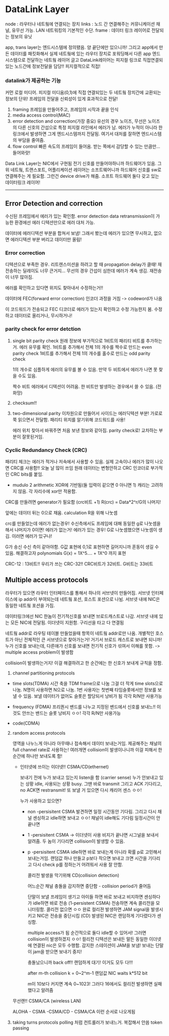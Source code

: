 # DataLink Layer

node : 라우터나 네트웤에 연결되는 장치
links : 노드 간 연결해주는 커뮤니케이션 채널, 유무선 가능. LAN 네트워킹의 기본적인 수단.
frame : 데이터 링크 레이어로 전달되는 정보의 유닛

app, trans layer는 엔드시스템에 정의됐음. 양 끝단에만 있으니까!
그리고 app에서 만든 데이터를 패킷화해서 실제 네트웤에 있는 라우터 장치로 포워딩해서 다른 app 엔드시스템으로 전달하는 네트웤 레이어
글고 DataLink레이어는 피지컬 링크로 직접연결되있는 노드간에 정보전달을 담당!! 피지컬적으로 직접!

### datalink가 제공하는 기능

커먼 로컬 미디어. 피지컬 미디움(0,1)에 직접 연결되있는 두 네트웤 장치간에 교환되는 정보의 단위! 프레임의 전달을 신뢰성이 있게 효과적으로 전달!

1. framing
   프레임을 만들어주고, 프레임의 시작과 끝을 인식
2. media access control(MAC)
3. error detection and correction(가장 중요)
   유선의 경우 노이즈, 무선은 노이즈의 다른 신호의 간섭으로 특정 피지컬 라인에서 에러가 남.
   에러가 누적이 아니라 한 링크에서 발생하면 그게 엔드시스템까지 전달됨. 여기서 대처를 잘하면 엔드시스템의 부담을 줄여줌.
4. flow control
   빠른 속도의 프레임이 들어옴. 받는 쪽에서 감당할 수 있는 만큼만... 들어와랏!

Data Link Layer는 NIC에서 구현됨
전기 신호를 만들어야하니까 하드웨어가 있음.
그 위 네트웤, 트랜스포트, 어플리케이션 레이어는 소프트웨어니까 하드웨어 신호를 sw로 연결해주는 게 필요함. 그런건 device drive가 해줌.
소프트 하드웨어 둘다 갖고 있는 데이터링크 레이어!

---

## Error Detection and correction

수신된 프레임에서 에러가 있는 확인함. error detection
data retransmission이 가능한 환경에선 에러 디텍션만으로 에러 대처 가능.

데이터에 에러디텍션 부분을 합쳐서 보냄!
그래서 봤는데 에러가 있으면 무시하고, 없으면 에러디텍션 부분 버리고 데이터만 올림!

### Error correction

디텍션으로 부족한 경우.
리트렌스미션을 하려고 할 때 propagation delay가 클때!
재전송하는 딜레이도 너무 큰거지...
무선의 경우 간섭이 심한데 에러가 계속 생김. 재전송이 너무 많아짐.

에러를 확인하고 있다면 위치도 찾아내서 수정하는거!!

데이터에 FEC(forward error correction) 인코더 과정을 거침 -> codeword가 나옴

이 코드워드가 전송되고 FEC 디코더로 에러가 있는지 확인하고 수정 가능한지 봄. 수정하고 데이터로 올리거나, 무시하거나!

### parity check for error detction

1. single bit parity check
   원래 정보에 부가적으로 1비트의 패리티 비트를 추가하는거. 에러 유무를 확인.
   1비트를 추가해서 전체 1의 개수를 짝수로 만드는 even parity check
   1비트를 추가해서 전체 1의 개수를 홀수로 만드는 odd parity check

   1의 개수로 심플하게 에러의 유무를 볼 수 있음.
   만약 두 비트에서 에러가 나면 못 찾을 수도 있음.

   짝수 비트 에러에서 디텍션이 어려움.
   한 비트만 발생하는 경우에서 쓸 수 있음. (전화망)

2. checksum!!
3. two-dimensional parity
   이차원으로 만들어서 사이드는 에러딕텍션 부분!
   가로로 쭉 읽으면서 전달함.
   패리티 위치를 알기위해 코드워드를 사용!

   에러 위치 찾아서 바꿔주면 처음 보낸 정보와 같아짐.
   parity check로!
   교차하는 부분이 잘못된거임.

### Cyclic Redundancy Check (CRC)

패리티 체크는 에러가 적거나 저속에서 사용할 수 있음.
실제 고속이나 에러가 많이 나오면 CRC를 사용함!! 오늘 날 많이 쓰임
원래 데이터는 변형안하고 CRC 인코더로 부가적인 CRC bits를 붙임.

- mudulo 2 arithmetic
  XOR에 기반됨(둘 입력이 같으면 0 아니면 1)
  캐리는 고려하지 않음.
  각 자리수에 xor만 적용함.

CRC를 만들려면 generator가 필요함 (crc비트 +1)
R(crc) = Data\*2^r/G의 나머지!

앞에는 데이터 뒤는 0으로 채움.
calculation R을 위해 나눗셈

crc를 만들었는데 에러가 없는경우!
수신측에서도 프레임에 대해 동일한 g로 나눗셈을 해서 나머지가 0이면! 에러가 없는거!
에러가 있는 경우!
G로 나눗셈했으면 나눗셈이 생김. 이러면 에러가 있구나!

G가 송신 수신 측이 같아야함.
G값 표현에 0,1로 표현하면 길어지니까 혼동이 생길 수 있음. 해결하고자 polynomials
G(x) = 1X^5.... + 1X^0 까지 표현

CRC-12 : 13비트!!
우리가 쓰는 CRC-32!! CRC비트가 32비트. G비트는 33비트

## Multiple access protocols

라우터가 있으면 라우터 인터페이스를 통해서 하나의 서브넷이 만들어짐.
서브넷 인터페이스에 ip addr이 부여되는데 네트웤 포션, 호스트 포션으로 나뉨.
서브넷 내에 NIC은 동일한 네트웤 포션을 가짐.

데이터링크에선 NIC 한놈이 전기적신호를 보내면 브로드캐스트로 나감. 서브넷 내에 있는 모든 NIC에 전달됨.
이더넷이 지원함. 구리선을 타고 다 연결됨

네트웤 addr로 라우팅 테이블 만들었을때 항목이 네트웤 addr로만 나옴. 개별적인 호스트가 아닌 전체적인 큰 서브넷으로 찾아가는거! 거기서 브로드 캐스트로 보내면 되니까!
누가 신호를 보내는데, 다른애가 신호를 보내면 전기적 신호가 섞여서 이해를 못함. -> multiple access problem이 발생함

collision이 발생하는거지!
이걸 해결하려고 한 순간에는 한 신호가 보내게 규칙을 정함.

1. channel partitioning protocols

- time slots(TDMA)
  시간 축을 TDM frame으로 나눔
  그걸 더 작게 time slots으로 나눔. N명이 사용하면 N으로 나눔.
  1번 사용자는 첫번째 타임슬롯에서만 정보를 보낼 수 있음.
  보낼 데이터가 없어도 슬롯은 할당되서 낭비가 됨
  각각 R/N만 사용가능

- frequency (FDMA)
  프리퀀시 밴드를 나누고 지정된 밴드에서 신호를 보내느!!
  이것도 안쓰는 밴드는 슬롯 낭비지 ㅇㅇ!
  각각 R/N만 사용가능

- code(CDMA)

2. random access protocols

   영역을 나누느게 아니라 아무때나 접속해서 데이터 보내는거임. 제공해주는 채널의 full channel rate로 사용하는!
   여러개면 collision이 발생이나니까 이걸 피해서 한 순간에 하나만 보내도록 함!

   - 인터넷에 쓰이는 이더넷!! CSMA/CD(ethernet)

     보내기 전에 누가 보내고 있는지 listen을 함 (carrier sense)
     누가 안보내고 있는 상황 idle, 사용되는 상황 busy. 그땐 바로 transmit
     그리고 ACK 기다리고, no ACK면 restransmit!
     또 보낼 거 있으면 다시 캐리어 센스 ㅇㅇ!

     누가 사용하고 있으면?

     - non -persisitent CSMA
       발견하면 일정 시간동안 기다림. 그리고 다시 채널 센싱하고 idle하면 보내고 ㅇㅇ!
       채널이 idle해도 기다림 일정시간이 안끝나면
     - 1 -persisitent CSMA -> 이더넷이 사용
       비지가 끝나면 시그널을 보내서 알려줌.
       두 놈이 기다리면 collision이 발생할 수 있음.
     - p -persisitent CSMA
       idle하면 바로 보내는게 아니라 확률 p로 고민해서 보내는거임. 랜덤값 하나 만들고 p보다 작으면 보내고 크면 시간을 기다리고 다시 check
       p를 정하는거 어려워서 사용 잘 안함.

       콜리전 발생을 막기위해 CD(collision detection)

       어느순간 채널 충돌을 감지하면 중단함 - collision period가 줄어듬

       단말이 보낼 프레임이 생기고 아이들 하면 바로 보내고
       비지하면 센싱하다가 idle하면 바로 전송 (1-persistent CSMA)
       전송하면 계속 콜리전을 모니터링함. 콜리전 없으면 ㅇㅇ 완료
       컬리젼 발생하면 JAM signal을 발생시키고 NIC은 전송을 중단시킴 (CD)
       발생된 NIC은 랜덤하게 기다렸다가 센싱함.

       multiple access가 됨 순간적으로 둘다 idle할 수 있어서!
       그러면 collision이 발생하겠지 ㅇㅇ!
       컬리전 디텍션은 보내든 말든 동일한 이더넷에 연결된 nic은 모두 수행함.
       감지한 스테이션이 JAM을 보냄! 보내는 단말이 jam을 받으면 보내기 중지!

       충돌났으니까 back off!! 랜덤하게 대기! 이거도 모두 다!!!

       after m-th collision
       k = 0~2^m-1 랜덤값
       NIC waits k\*512 bit

       m이 10보다 커지면 계속 0~1023!
       그러다 16에서도 컬리전 발생하면 실패했다고 알려줌

   무선랜!! CSMA/CA (wireless LAN)

   ALOHA - CSMA -CSMA/CD - CSMA/CA 이런 순서로 나오게됨

3. taking turns protocols
   polling 처럼 컨트롤러가 보내느거. 복잡해서 안씀
   token passing
